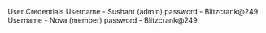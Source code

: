 User Credentials
Username - Sushant (admin) password - Blitzcrank@249
Username - Nova (member) password - Blitzcrank@249